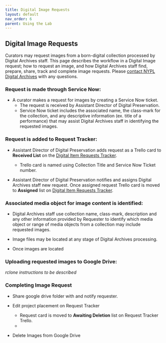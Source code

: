 ```yaml
---
title: Digital Image Requests
layout: default
nav_order: 6
parent: Using the Lab
---
```


## Digital Image Requests

Curators may request images from a born-digital collection processed by Digital Archives staff. This page describes the workflow in a Digital Image request; how to request an image, and how Digital Archives staff find, prepare, share, track and complete image requests.  Please [contact NYPL Digital Archives](mailto:digitalarchives@nypl.org) with any questions.

### Request is made through Service Now:
* A curator makes a request for images by creating a Service Now ticket. 
  * The request is received by Assistant Director of Digital Preservation. 
  * Service Now ticket includes the associated name, the class-mark for the collection, and any descriptive information (ex. title of a performance) that may assist Digital Archives staff in identifying the requested images. 

### Request is added to Request Tracker:
* Assistant Director of Digital Preservation adds request as a Trello card to **Received List** on the [Digital Item Requests Tracker](https://trello.com/b/BvWkrdpE/digital-item-requests). 
  * Trello card is named using Collection Title and Service Now Ticket number. 

* Assistant Director of Digital Preservation notifies and assigns Digital Archives staff new request. Once assigned request Trello card is moved to **Assigned** list on [Digital Item Requests Tracker](https://trello.com/b/BvWkrdpE/digital-item-requests). 

### Associated media object for image content is identified:
* Digital Archives staff use collection name, class-mark, description and any other information provided by Requester to identify which media object or range of media objects from a collection may include requested images. 
  
* Image files may be located at any stage of Digital Archives processing. 
  
* Once images are located  

### Uploading requested images to Google Drive:
*rclone instructions to be described*

### Completing Image Request

* Share google drive folder with and notify requester. 

* Edit project placement on Request Tracker
  * Request card is moved to **Awaiting Deletion** list on Request Tracker Trello. 
  * 

* Delete Images from Google Drive
